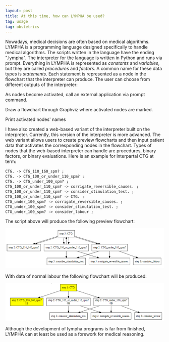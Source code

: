 ```yaml
---
layout: post
title: At this time, how can LYMPHA be used?
tag: usage
tag: obstetrics
---
```


Nowadays, medical decisions are often based on medical algorithms. LYMPHA is a programming language designed specifically to handle medical algorithms. The scripts written in the language have the ending ".lympha". The interpreter for the language is written in Python and runs via prompt. Everything in LYMPHA is represented as *constants* and *variables*, but they are called *procedures* and *factors*. A common name for these data types is *statements*. Each statement is represented as a node in the flowchart that the interpreter can produce. The user can choose from different outputs of the interpreter:

As nodes become activated, call an external application via prompt command.

Draw a flowchart through Graphviz where activated nodes are marked.

Print activated nodes' names

I have also created a web-based variant of the interpreter built on the interpreter. Currently, this version of the interpreter is more advanced. The web variant allows users to create preview flowcharts and then input patient data that activates the corresponding nodes in the flowchart. Types of nodes that the web-based interpreter can handle are procedures, binary factors, or binary evaluations. Here is an example for interpartal CTG at term:

~~~~
CTG. -> CTG_110_160_spm? ; 
CTG. -> CTG_100_or_under_110_spm? ; 
CTG. -> CTG_under_100_spm? ; 
CTG_100_or_under_110_spm? -> corrigate_reversible_causes. ; 
CTG_100_or_under_110_spm? -> consider_stimulation_test. ; 
CTG_100_or_under_110_spm? -> CTG. ; 
CTG_under_100_spm? -> corrigate_reversible_causes. ; 
CTG_under_100_spm? -> consider_stimulation_test. ; 
CTG_under_100_spm? -> consider_labour ; 
~~~~

The script above will produce the following preview flowchart:

<img src="https://raw.githubusercontent.com/RickardHultgren/lymphablog/gh-pages/_posts/images/CTG1.png">

With data of normal labour the following flowchart will be produced:

<img src="https://raw.githubusercontent.com/RickardHultgren/lymphablog/gh-pages/_posts/images/CTG2.png">

Although the development of lympha programs is far from finished, LYMPHA can at least be used as a forework for medical reasoning.
